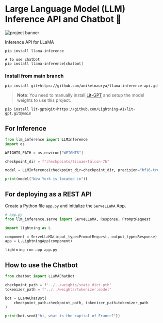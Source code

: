 # Large Language Model (LLM) Inference API and Chatbot 🦙

![project banner](https://github.com/aniketmaurya/LLaMA-Inference-API/raw/main/assets/llama-inference-api-min.png)

Inference API for LLaMA

```
pip install llama-inference

# to use chatbot
pip install llama-inference[chatbot]
```

### Install from main branch
```bash
pip install git+https://github.com/aniketmaurya/llama-inference-api.git@main
```

> **Note**: You need to manually install [Lit-GPT](https://github.com/Lightning-AI/lit-gpt) and setup the model weights to use this project.

```
pip install lit-gpt@git+https://github.com/Lightning-AI/lit-gpt.git@main
```


## For Inference

```python
from llm_inference import LLMInference
import os

WEIGHTS_PATH = os.environ["WEIGHTS"]

checkpoint_dir = f"checkpoints/tiiuae/falcon-7b"

model = LLMInference(checkpoint_dir=checkpoint_dir, precision="bf16-true")

print(model("New York is located in"))
```


## For deploying as a REST API

Create a Python file `app.py` and initialize the `ServeLLaMA` App.

```python
# app.py
from llm_inference.serve import ServeLLaMA, Response, PromptRequest

import lightning as L

component = ServeLLaMA(input_type=PromptRequest, output_type=Response)
app = L.LightningApp(component)
```

```bash
lightning run app app.py
```

## How to use the Chatbot

```python
from chatbot import LLaMAChatBot

checkpoint_path = f"../../weights/state_dict.pth"
tokenizer_path = f"../../weights/tokenizer.model"

bot = LLaMAChatBot(
    checkpoint_path=checkpoint_path, tokenizer_path=tokenizer_path
)

print(bot.send("hi, what is the capital of France?"))
```
